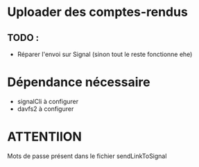 # Uploader des comptes-rendus

## TODO : 
- Réparer l'envoi sur Signal (sinon tout le reste fonctionne ehe)

# Dépendance nécessaire
- signalCli à configurer
- davfs2 à configurer


# ATTENTIION

Mots de passe présent dans le fichier sendLinkToSignal